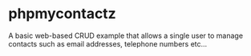 # phpmycontactz
A basic web-based CRUD example that allows a single user to manage contacts such as email addresses, telephone numbers etc...

